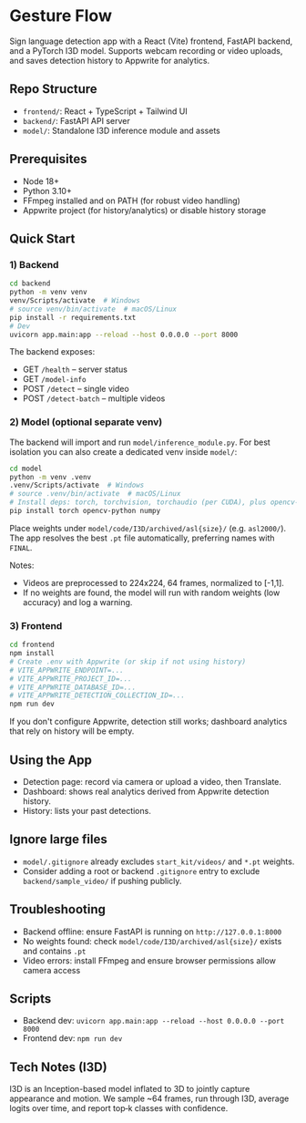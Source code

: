 
# Gesture Flow

Sign language detection app with a React (Vite) frontend, FastAPI backend, and a PyTorch I3D model. Supports webcam recording or video uploads, and saves detection history to Appwrite for analytics.

## Repo Structure
- `frontend/`: React + TypeScript + Tailwind UI
- `backend/`: FastAPI API server
- `model/`: Standalone I3D inference module and assets

## Prerequisites
- Node 18+
- Python 3.10+
- FFmpeg installed and on PATH (for robust video handling)
- Appwrite project (for history/analytics) or disable history storage

## Quick Start

### 1) Backend
```bash
cd backend
python -m venv venv
venv/Scripts/activate  # Windows
# source venv/bin/activate  # macOS/Linux
pip install -r requirements.txt
# Dev
uvicorn app.main:app --reload --host 0.0.0.0 --port 8000
```

The backend exposes:
- GET `/health` – server status
- GET `/model-info`
- POST `/detect` – single video
- POST `/detect-batch` – multiple videos

### 2) Model (optional separate venv)
The backend will import and run `model/inference_module.py`. For best isolation you can also create a dedicated venv inside `model/`:
```bash
cd model
python -m venv .venv
.venv/Scripts/activate  # Windows
# source .venv/bin/activate  # macOS/Linux
# Install deps: torch, torchvision, torchaudio (per CUDA), plus opencv-python, numpy
pip install torch opencv-python numpy
```
Place weights under `model/code/I3D/archived/asl{size}/` (e.g. `asl2000/`). The app resolves the best `.pt` file automatically, preferring names with `FINAL`.

Notes:
- Videos are preprocessed to 224x224, 64 frames, normalized to [-1,1].
- If no weights are found, the model will run with random weights (low accuracy) and log a warning.

### 3) Frontend
```bash
cd frontend
npm install
# Create .env with Appwrite (or skip if not using history)
# VITE_APPWRITE_ENDPOINT=...
# VITE_APPWRITE_PROJECT_ID=...
# VITE_APPWRITE_DATABASE_ID=...
# VITE_APPWRITE_DETECTION_COLLECTION_ID=...
npm run dev
```
If you don't configure Appwrite, detection still works; dashboard analytics that rely on history will be empty.

## Using the App
- Detection page: record via camera or upload a video, then Translate.
- Dashboard: shows real analytics derived from Appwrite detection history.
- History: lists your past detections.


## Ignore large files
- `model/.gitignore` already excludes `start_kit/videos/` and `*.pt` weights.
- Consider adding a root or backend `.gitignore` entry to exclude `backend/sample_video/` if pushing publicly.

## Troubleshooting
- Backend offline: ensure FastAPI is running on `http://127.0.0.1:8000`
- No weights found: check `model/code/I3D/archived/asl{size}/` exists and contains `.pt`
- Video errors: install FFmpeg and ensure browser permissions allow camera access

## Scripts
- Backend dev: `uvicorn app.main:app --reload --host 0.0.0.0 --port 8000`
- Frontend dev: `npm run dev`

## Tech Notes (I3D)
I3D is an Inception-based model inflated to 3D to jointly capture appearance and motion. We sample ~64 frames, run through I3D, average logits over time, and report top‑k classes with confidence.

